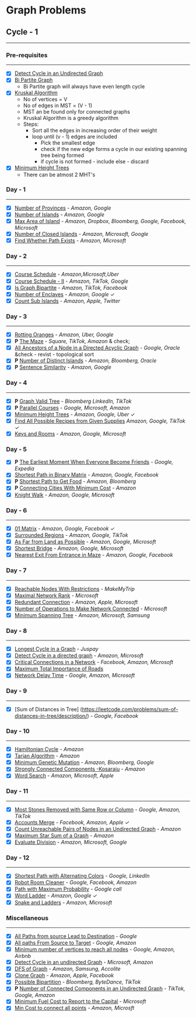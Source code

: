 ##

# Graph Problems

## Cycle - 1

---

### Pre-requisites

---

- [x] [Detect Cycle in an Undirected Graph](https://www.youtube.com/watch?v=vXrv3kruvwE)
- [x] [Bi Partite Graph](https://www.youtube.com/watch?v=0ACfAqs8mm0)
  - Bi Partite graph will always have even length cycle
- [x] [Kruskal Algorithm](https://www.youtube.com/watch?v=_Iz-QLBGKpM)
  - No of vertices = V
  - No of edges in MST = (V - 1)
  - MST an be found only for connected graphs
  - Kruskal Algorithm is a greedy algorithm
  - Steps:
    - Sort all the edges in increasing order of their weight
    - loop until (v - 1) edges are included
      - Pick the smallest edge
      - check if the new edge forms a cycle in our existing spanning tree being formed
      - if cycle is not formed - include else - discard
- [x] [Minimum Height Trees](https://www.youtube.com/watch?v=ivl6BHJVcB0)
  - There can be atmost 2 MHT's

### Day - 1

---

- [x] [Number of Provinces](https://leetcode.com/problems/number-of-provinces/description/) - <cite>Amazon, Google</cite>
- [x] [Number of Islands](https://leetcode.com/problems/number-of-islands/) - <cite>Amazon, Google</cite>
- [x] [Max Area of Island](https://leetcode.com/problems/max-area-of-island/) - <cite> Amazon, Dropbox, Bloomberg, Google, Facebook, Microsoft</cite>
- [x] [Number of Closed Islands](https://leetcode.com/problems/number-of-closed-islands/) - <cite> Amazon, Microsoft, Google </cite>
- [x] [Find Whether Path Exists](https://practice.geeksforgeeks.org/problems/find-whether-path-exist5238/1) - <cite>Amazon, Microsoft</cite>

### Day - 2

---

- [x] [Course Schedule](https://leetcode.com/problems/course-schedule/) - <cite>Amazon,Microsoft,Uber</cite>
- [x] [Course Schedule - II](https://leetcode.com/problems/course-schedule-ii/) - <cite>Amazon, TikTok, Google</cite>
- [x] [Is Graph Bipartite](https://leetcode.com/problems/is-graph-bipartite/description/) - <cite>Amazon, TikTok, Facebook</cite>
- [x] [Number of Enclaves](https://leetcode.com/problems/number-of-enclaves/) - <cite>Amazon, Google</cite> &check;
- [x] [Count Sub Islands](https://leetcode.com/problems/count-sub-islands/) - <cite> Amazon, Apple, Twitter </cite>

### Day - 3

---

- [x] [Rotting Oranges](https://leetcode.com/problems/rotting-oranges/) - <cite> Amazon, Uber, Google </cite>
- [x] **P** [The Maze](https://leetcode.com/problems/the-maze/description/) - <cite> Square, TikTok, Amazon </cite> & check;
- [x] [All Ancestors of a Node in a Directed Acyclic Graph](https://leetcode.com/problems/all-ancestors-of-a-node-in-a-directed-acyclic-graph/) - <cite> Google, Oracle </cite> &check - revist - topological sort
- [x] **P** [Number of Distinct Islands](https://leetcode.com/problems/number-of-distinct-islands/) - <cite>Amazon, Bloomberg, Oracle</cite>
- [x] **P** [Sentence Similarity](https://leetcode.com/problems/sentence-similarity-ii/description/) - <cite> Amazon, Google </cite>

### Day - 4

---

- [x] **P** [Graph Valid Tree](https://leetcode.com/problems/graph-valid-tree/) - <cite> Bloomberg LinkedIn, TikTok </cite>
- [x] **P** [Parallel Courses](https://leetcode.com/problems/parallel-courses/description/) - <cite> Google, Microsoft, Amazon </cite>
- [x] [Minimum Height Trees](https://leetcode.com/problems/minimum-height-trees/) - <cite> Amazon, Google, Uber </cite> &check;
- [x] [Find All Possible Recipes from Given Supplies](https://leetcode.com/problems/find-all-possible-recipes-from-given-supplies/) <cite> Amazon, Google, TikTok </cite> &check;
- [x] [Keys and Rooms](https://leetcode.com/problems/keys-and-rooms/) - <cite> Amazon, Google, Microsoft</cite>

### Day - 5

- [x] **P** [The Earliest Moment When Everyone Become Friends](https://leetcode.com/problems/the-earliest-moment-when-everyone-become-friends/description/) - <cite> Google, Expedia </cite>
- [x] [Shortest Path in Binary Matrix](https://leetcode.com/problems/shortest-path-in-binary-matrix/description/) - <cite> Amazon, Google, Facebook</cite>
- [x] **P** [Shortest Path to Get Food](https://leetcode.com/problems/shortest-path-to-get-food/description/) - <cite> Amazon, Bloomberg </cite>
- [x] **P** [Connecting Cities With Minimum Cost](https://leetcode.com/problems/connecting-cities-with-minimum-cost/description/) - <cite> Amazon</cite>
- [x] [Knight Walk](https://practice.geeksforgeeks.org/problems/knight-walk4521/1) - <cite> Amazon, Google, Microsoft </cite>

### Day - 6

---

- [x] [01 Matrix](https://leetcode.com/problems/01-matrix/description/) - <cite> Amazon, Google, Facebook</cite> &check;
- [x] [Surrounded Regions](https://leetcode.com/problems/surrounded-regions/description/) - <cite> Amazon, Google, TikTok </cite>
- [x] [As Far from Land as Possible](https://leetcode.com/problems/as-far-from-land-as-possible/description/) - <cite> Amazon, Google, Microsoft </cite>
- [x] [Shortest Bridge](https://leetcode.com/problems/shortest-bridge/) - <cite> Amazon, Google, Microsoft </cite>
- [x] [Nearest Exit From Entrance in Maze](https://leetcode.com/problems/nearest-exit-from-entrance-in-maze/description/) - <cite> Amazon, Google, Facebook</cite>

### Day - 7

---

- [x] [Reachable Nodes With Restrictions](https://leetcode.com/problems/reachable-nodes-with-restrictions/) - <cite> MakeMyTrip </cite>
- [x] [Maximal Network Rank](https://leetcode.com/problems/maximal-network-rank/) - <cite> Microsoft </cite>
- [x] [Redundant Connection](https://leetcode.com/problems/redundant-connection/description/) - <cite>Amazon, Apple, Microsoft</cite>
- [x] [Number of Operations to Make Network Connected](https://leetcode.com/problems/number-of-operations-to-make-network-connected/description/) - <cite>Microsoft</cite>
- [x] [Minimum Spanning Tree](https://practice.geeksforgeeks.org/problems/minimum-spanning-tree/1) - <cite> Amazon, Microsoft, Samsung </cite>

### Day - 8

---

- [x] [Longest Cycle in a Graph](https://leetcode.com/problems/longest-cycle-in-a-graph/description/) - <cite> Juspay </cite>
- [x] [Detect Cycle in a directed graph](https://practice.geeksforgeeks.org/problems/detect-cycle-in-a-directed-graph/1) - <cite> Amazon, Microsoft </cite>
- [x] [Critical Connections in a Network](https://leetcode.com/problems/critical-connections-in-a-network/description/) - <cite>Facebook, Amazon, Microsoft</cite>
- [x] [Maximum Total Importance of Roads](https://leetcode.com/problems/maximum-total-importance-of-roads/)
- [x] [Network Delay Time](https://leetcode.com/problems/network-delay-time/description/) - <cite> Google, Amazon, Microsoft </cite>

### Day - 9

---

- [x] [Sum of Distances in Tree] (https://leetcode.com/problems/sum-of-distances-in-tree/description/) - <cite> Google, Facebook </cite>

### Day - 10

---

- [x] [Hamiltonian Cycle](https://practice.geeksforgeeks.org/problems/hamiltonian-path2522/1) - <cite> Amazon </cite>
- [x] [Tarjan Algorithm](https://practice.geeksforgeeks.org/problems/strongly-connected-component-tarjanss-algo-1587115621/1) - <cite> Amazon </cite>
- [x] [Minimum Genetic Mutation](https://leetcode.com/problems/minimum-genetic-mutation/description/) - <cite> Amazon, Bloomberg, Google </cite>
- [x] [Strongly Connected Components -Kosaraju](https://practice.geeksforgeeks.org/problems/strongly-connected-components-kosarajus-algo/1) - <cite> Amazon </cite>
- [x] [Word Search](https://practice.geeksforgeeks.org/problems/word-search/1) - <cite> Amazon, Microsoft, Apple </cite>

### Day - 11

---

- [x] [Most Stones Removed with Same Row or Column](https://leetcode.com/problems/most-stones-removed-with-same-row-or-column/) - <cite>Google, Amazon, TikTok<cite>
- [x] [Accounts Merge](https://leetcode.com/problems/accounts-merge/description/) - <cite>Facebook, Amazon, Apple<cite> &check;
- [x] [Count Unreachable Pairs of Nodes in an Undirected Graph](https://leetcode.com/problems/count-unreachable-pairs-of-nodes-in-an-undirected-graph/description/) - <cite> Amazon </cite>
- [x] [Maximum Star Sum of a Graph](https://leetcode.com/problems/maximum-star-sum-of-a-graph/) - <cite> Amazon </cite>
- [x] [Evaluate Division](https://leetcode.com/problems/evaluate-division/description/) - <cite> Amazon, Microsoft, Google </cite>

### Day - 12

---

- [x] [Shortest Path with Alternating Colors](https://leetcode.com/problems/shortest-path-with-alternating-colors/) - <cite> Google, LinkedIn </cite>
- [x] [Robot Room Cleaner](https://leetcode.com/problems/robot-room-cleaner/) - <cite> Google, Facebook, Amazon </cite>
- [x] [Path with Maximum Probability](https://leetcode.com/problems/path-with-maximum-probability/) - <cite> Google call</cite>
- [x] [Word Ladder](https://leetcode.com/problems/word-ladder/) - <cite> Amazon, Google </cite> &check;
- [x] [Snake and Ladders](https://leetcode.com/problems/snakes-and-ladders/) - <cite> Amazon, Microsoft</cite>

### Miscellaneous

---

- [x] [All Paths from source Lead to Destination](https://leetcode.com/problems/all-paths-from-source-lead-to-destination/) - <cite>Google</cite>
- [x] [All paths From Source to Target](https://leetcode.com/problems/all-paths-from-source-to-target/description/) - <cite>Google, Amazon</cite>
- [x] [Minimum number of vertices to reach all nodes](https://leetcode.com/problems/minimum-number-of-vertices-to-reach-all-nodes/description/) - <cite> Google, Amazon, Airbnb </cite>
- [x] [Detect Cycle in an undirected Graph](https://practice.geeksforgeeks.org/problems/detect-cycle-in-an-undirected-graph/1) - <cite> Microsoft, Amazon</cite>
- [x] [DFS of Graph](https://practice.geeksforgeeks.org/problems/depth-first-traversal-for-a-graph/1) - <cite>Amazon, Samsung, Accolite</cite>
- [x] [Clone Graph](https://leetcode.com/problems/clone-graph/) - <cite>Amazon, Apple, Facebook</cite>
- [x] [Possible Bipartition](https://leetcode.com/problems/possible-bipartition/) - <cite>Bloomberg, ByteDance, TikTok</cite>
- [x] **P** [Number of Connected Components in an Undirected Graph](https://leetcode.com/problems/number-of-connected-components-in-an-undirected-graph/description/) - <cite>TikTok, Google, Amazon</cite>
- [x] [Minimum Fuel Cost to Report to the Capital](https://leetcode.com/problems/minimum-fuel-cost-to-report-to-the-capital/) - <cite> Microsoft </cite>
- [x] [Min Cost to connect all points](https://leetcode.com/problems/min-cost-to-connect-all-points/) - <cite> Amazon, Microsft </cite>

